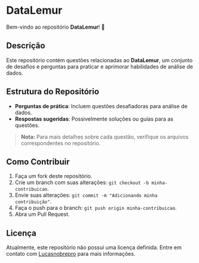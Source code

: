 # DataLemur

Bem-vindo ao repositório **DataLemur**! 🎉

## Descrição
Este repositório contém questões relacionadas ao **DataLemur**, um conjunto de desafios e perguntas para praticar e aprimorar habilidades de análise de dados.

## Estrutura do Repositório
- **Perguntas de prática**: Incluem questões desafiadoras para análise de dados.
- **Respostas sugeridas**: Possivelmente soluções ou guias para as questões.

> **Nota:** Para mais detalhes sobre cada questão, verifique os arquivos correspondentes no repositório.

## Como Contribuir
1. Faça um fork deste repositório.
2. Crie um branch com suas alterações: `git checkout -b minha-contribuicao`.
3. Envie suas alterações: `git commit -m "Adicionando minha contribuição"`.
4. Faça o push para o branch: `git push origin minha-contribuicao`.
5. Abra um Pull Request.

## Licença
Atualmente, este repositório não possui uma licença definida. Entre em contato com [Lucasnobrepro](https://github.com/Lucasnobrepro) para mais informações.
